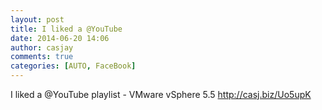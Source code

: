 ```yaml
---
layout: post
title: I liked a @YouTube 
date: 2014-06-20 14:06
author: casjay
comments: true
categories: [AUTO, FaceBook]
---
```


I liked a @YouTube playlist - VMware vSphere 5.5 <http://casj.biz/Uo5upK>  
